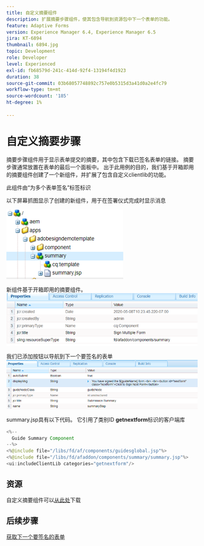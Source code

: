 ```yaml
---
title: 自定义摘要组件
description: 扩展摘要步骤组件，使其包含导航到资源包中下一个表单的功能。
feature: Adaptive Forms
version: Experience Manager 6.4, Experience Manager 6.5
jira: KT-6894
thumbnail: 6894.jpg
topic: Development
role: Developer
level: Experienced
exl-id: fb68579d-241c-414d-92f4-13194f4d1923
duration: 38
source-git-commit: 03b68057748892c757e0b5315d3a41d0a2e4fc79
workflow-type: tm+mt
source-wordcount: '185'
ht-degree: 1%

---
```


# 自定义摘要步骤

摘要步骤组件用于显示表单提交的摘要，其中包含下载已签名表单的链接。 摘要步骤通常放置在表单的最后一个面板中。
出于此用例的目的，我们基于开箱即用的摘要组件创建了一个新组件，并扩展了包含自定义clientlib的功能。

此组件由“为多个表单签名”标签标识

以下屏幕抓图显示了创建的新组件，用于在签署仪式完成时显示消息

![摘要组件](assets/summary.PNG)

新组件基于开箱即用的摘要组件。
![component-prop](assets/componentprop.PNG)

我们已添加按钮以导航到下一个要签名的表单
![template-code](assets/template-code.PNG)

summary.jsp具有以下代码。 它引用了类别ID **getnextform**&#x200B;标识的客户端库

```java
<%--
  Guide Summary Component
--%>
<%@include file="/libs/fd/af/components/guidesglobal.jsp"%>
<%@include file="/libs/fd/afaddon/components/summary/summary.jsp"%>
<ui:includeClientLib categories="getnextform"/>
```

## 资源

自定义摘要组件可以[从此处](assets/custom-summary-step.zip)下载

## 后续步骤

[获取下一个要签名的表单](./create-client-lib.md)